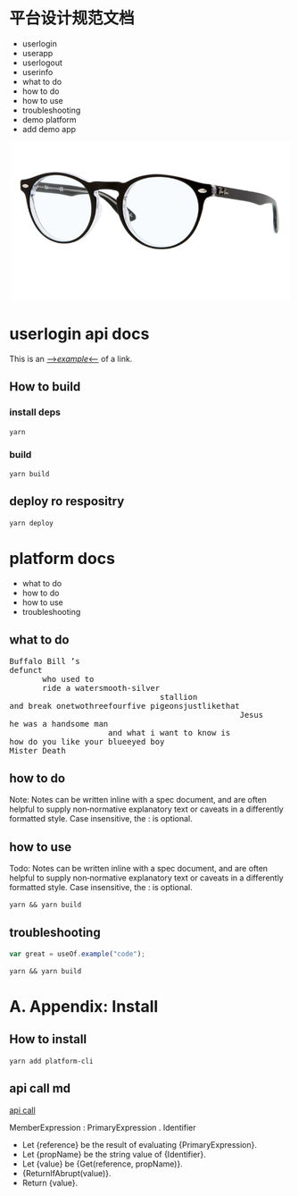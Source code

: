 平台设计规范文档
=============
- userlogin
- userapp
- userlogout
- userinfo
- what to do
- how to do
- how to use
- troubleshooting
- demo platform 
- add demo app

![Specs](./images/app.png)

# userlogin api docs

This is an [-->*example*<--](https://www.facebook.com) of a link.

## How to build

### install deps

```code
yarn
```

### build

```code
yarn build
```

## deploy ro respositry

```code
yarn deploy
```

# platform  docs

- what to do
- how to do
- how to use
- troubleshooting

## what to do

<pre>
Buffalo Bill ’s
defunct
       who used to
       ride a watersmooth-silver
                                stallion
and break onetwothreefourfive pigeonsjustlikethat
                                                 Jesus
he was a handsome man
                     and what i want to know is
how do you like your blueeyed boy
Mister Death
</pre>


## how to do


Note:  Notes can be written inline with a spec document, and are often helpful to supply non‐normative explanatory text or caveats in a differently formatted style. Case insensitive, the : is optional.

## how to use

Todo:  Notes can be written inline with a spec document, and are often helpful to supply non‐normative explanatory text or caveats in a differently formatted style. Case insensitive, the : is optional.

```code
yarn && yarn build
```

## troubleshooting

```js counter-example
var great = useOf.example("code");
```

```code
yarn && yarn build
```

# A. Appendix: Install

## How to install

```code
yarn add platform-cli
```

## api call md

[api call](./api.md)

MemberExpression : PrimaryExpression . Identifier

  * Let {reference} be the result of evaluating {PrimaryExpression}.
  * Let {propName} be the string value of {Identifier}.
  * Let {value} be {Get(reference, propName)}.
  * {ReturnIfAbrupt(value)}.
  * Return {value}.
